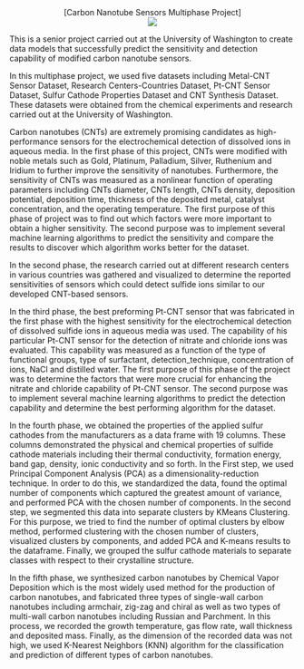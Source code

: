 <div align="center"> [Carbon Nanotube Sensors Multiphase Project] </div>

<div align="center">
<img src="https://user-images.githubusercontent.com/69224996/95515256-2d8bf200-0972-11eb-93c3-30e774a3fe77.png" >
</div>


This is a senior project carried out at the University of Washington to create data models that successfully predict the sensitivity and detection capability of modified carbon nanotube sensors.

In this multiphase project, we used five datasets including Metal-CNT Sensor Dataset, Research Centers-Countries Dataset, Pt-CNT Sensor Dataset, Sulfur Cathode Properties Dataset and CNT Synthesis Dataset. These datasets were obtained from the chemical experiments and research carried out at the University of Washington.

Carbon nanotubes (CNTs) are extremely promising candidates as high-performance sensors for the electrochemical detection of dissolved ions in aqueous media. In the first phase of this project, CNTs were modified with noble metals such as Gold, Platinum, Palladium, Silver, Ruthenium and Iridium to further improve the sensitivity of nanotubes. Furthermore, the sensitivity of CNTs was measured as a nonlinear function of operating parameters including CNTs diameter, CNTs length, CNTs density, deposition potential, deposition time, thickness of the deposited metal, catalyst concentration, and the operating temperature. The first purpose of this phase of project was to find out which factors were more important to obtain a higher sensitivity. The second purpose was to implement several machine learning algorithms to predict the sensitivity and compare the results to discover which algorithm works better for the dataset. 

In the second phase, the research carried out at different research centers in various countries was gathered and visualized to determine the reported sensitivities of sensors which could detect sulfide ions similar to our developed CNT-based sensors.

In the third phase, the best preforming Pt-CNT sensor that was fabricated in the first phase with the highest sensitivity for the electrochemical detection of dissolved sulfide ions in aqueous media was used. The capability of his particular Pt-CNT sensor for the detection of nitrate and chloride ions was evaluated. This capability was measured as a function of the type of functional groups, type of surfactant, detection_technique, concentration of ions, NaCl and distilled water. The first purpose of this phase of the project was to determine the factors that were more crucial for enhancing the nitrate and chloride capability of Pt-CNT sensor. The second purpose was to implement several machine learning algorithms to predict the detection capability and determine the best performing algorithm for the dataset.

In the fourth phase, we obtained the properties of the applied sulfur cathodes from the manufacturers as a data frame with 19 columns. These columns demonstrated the physical and chemical properties of sulfide cathode materials including their thermal conductivity, formation energy, band gap, density, ionic conductivity and so forth. In the First step, we used Principal Component Analysis (PCA) as a dimensionality-reduction technique. In order to do this, we standardized the data, found the optimal number of components which captured the greatest amount of variance, and performed PCA with the chosen number of components. In the second step, we segmented this data into separate clusters by KMeans Clustering. For this purpose, we tried to find the number of optimal clusters by elbow method, performed clustering with the chosen number of clusters, visualized clusters by components, and added PCA and K-means results to the dataframe. Finally, we grouped the sulfur cathode materials to separate classes with respect to their crystalline structure.

In the fifth phase, we synthesized carbon nanotubes by Chemical Vapor Deposition which is the most widely used method for the production of carbon nanotubes, and fabricated three types of single-wall carbon nanotubes including armchair, zig-zag and chiral as well as two types of multi-wall carbon nanotubes including Russian and Parchment. In this process, we recorded the growth temperature, gas flow rate, wall thickness and deposited mass. Finally, as the dimension of the recorded data was not high, we used K-Nearest Neighbors (KNN) algorithm for the classification and prediction of different types of carbon nanotubes.
